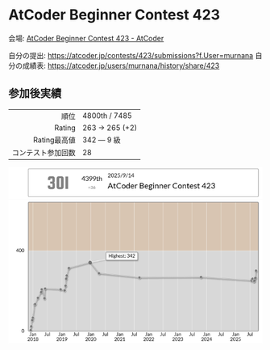 # AtCoder Beginner Contest 423

会場: [AtCoder Beginner Contest 423 - AtCoder](https://atcoder.jp/contests/423)

自分の提出: https://atcoder.jp/contests/423/submissions?f.User=murnana
自分の成績表: https://atcoder.jp/users/murnana/history/share/423


## 参加後実績

|                    |                 |
| -----------------: | :-------------- |
|               順位 | 4800th / 7485  |
|             Rating | 263 → 265 (+2) |
|       Rating最高値 | 342 ― 9 級      |
| コンテスト参加回数 | 28              |

![ratingStatus](ratingStatus.png)
![ratingGraph](ratingGraph.png)
